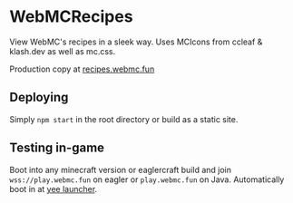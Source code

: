 # WebMCRecipes

View WebMC's recipes in a sleek way. Uses MCIcons from ccleaf & klash.dev as well as mc.css.

Production copy at [recipes.webmc.fun](https://recipes.webmc.fun)

## Deploying
Simply `npm start` in the root directory or build as a static site.

## Testing in-game
Boot into any minecraft version or eaglercraft build and join `wss://play.webmc.fun` on eagler or `play.webmc.fun` on Java. Automatically boot in at [yee launcher](https://yee.pages.dev/#/MS4xMmpz).
